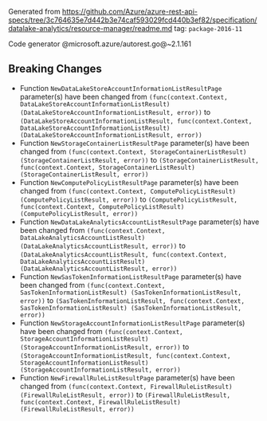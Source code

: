 Generated from https://github.com/Azure/azure-rest-api-specs/tree/3c764635e7d442b3e74caf593029fcd440b3ef82/specification/datalake-analytics/resource-manager/readme.md tag: `package-2016-11`

Code generator @microsoft.azure/autorest.go@~2.1.161

## Breaking Changes

- Function `NewDataLakeStoreAccountInformationListResultPage` parameter(s) have been changed from `(func(context.Context, DataLakeStoreAccountInformationListResult) (DataLakeStoreAccountInformationListResult, error))` to `(DataLakeStoreAccountInformationListResult, func(context.Context, DataLakeStoreAccountInformationListResult) (DataLakeStoreAccountInformationListResult, error))`
- Function `NewStorageContainerListResultPage` parameter(s) have been changed from `(func(context.Context, StorageContainerListResult) (StorageContainerListResult, error))` to `(StorageContainerListResult, func(context.Context, StorageContainerListResult) (StorageContainerListResult, error))`
- Function `NewComputePolicyListResultPage` parameter(s) have been changed from `(func(context.Context, ComputePolicyListResult) (ComputePolicyListResult, error))` to `(ComputePolicyListResult, func(context.Context, ComputePolicyListResult) (ComputePolicyListResult, error))`
- Function `NewDataLakeAnalyticsAccountListResultPage` parameter(s) have been changed from `(func(context.Context, DataLakeAnalyticsAccountListResult) (DataLakeAnalyticsAccountListResult, error))` to `(DataLakeAnalyticsAccountListResult, func(context.Context, DataLakeAnalyticsAccountListResult) (DataLakeAnalyticsAccountListResult, error))`
- Function `NewSasTokenInformationListResultPage` parameter(s) have been changed from `(func(context.Context, SasTokenInformationListResult) (SasTokenInformationListResult, error))` to `(SasTokenInformationListResult, func(context.Context, SasTokenInformationListResult) (SasTokenInformationListResult, error))`
- Function `NewStorageAccountInformationListResultPage` parameter(s) have been changed from `(func(context.Context, StorageAccountInformationListResult) (StorageAccountInformationListResult, error))` to `(StorageAccountInformationListResult, func(context.Context, StorageAccountInformationListResult) (StorageAccountInformationListResult, error))`
- Function `NewFirewallRuleListResultPage` parameter(s) have been changed from `(func(context.Context, FirewallRuleListResult) (FirewallRuleListResult, error))` to `(FirewallRuleListResult, func(context.Context, FirewallRuleListResult) (FirewallRuleListResult, error))`
